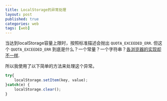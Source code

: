 ```yaml
---
title: LocalStorage的异常处理
layout: post
published: true
categories: web
tags: [web]
---
```


当达到localStorage容量上限时，按照标准描述会抛出 `QUOTA_EXCEEDED_ERR`. 但这个 `QUOTA_EXCEEDED_ERR` 到底是什么？一个常量？一个字符串？[各浏览器的实现却不一样](http://chrisberkhout.com/blog/localstorage-errors/).

所以我使用了以下简单的方法来处理这个异常。

```js
try{
    localStorage.setItem(key, value);
}catch(e) {
    localStorage.clear();
}
```
